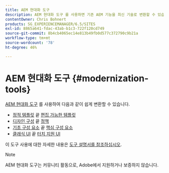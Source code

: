 ```yaml
---
title: AEM 현대화 도구
description: AEM 현대화 도구 를 사용하면 기존 AEM 기능을 최신 기술로 변환할 수 있습니다
contentOwner: Chris Bohnert
products: SG_EXPERIENCEMANAGER/6.5/SITES
exl-id: 8865a641-fdac-43ab-b1c3-722f120cd749
source-git-commit: 8b4cb4065ec14e813b49fb0d577c372790c9b21a
workflow-type: tm+mt
source-wordcount: '78'
ht-degree: 46%

---
```


# AEM 현대화 도구 {#modernization-tools}

[AEM 현대화 도구](https://opensource.adobe.com/aem-modernize-tools/) 를 사용하여 다음과 같이 쉽게 변환할 수 있습니다.

* [정적 템플릿](page-templates-static.md) 끝 [편집 가능한 템플릿](page-templates-editable.md)
* [디자인 구성](page-templates-static.md) 끝 [정책](page-templates-editable.md)
* [기초 구성 요소](/help/sites-authoring/default-components-foundation.md) 끝 [핵심 구성 요소](https://experienceleague.adobe.com/docs/experience-manager-core-components/using/introduction.html)
* [클래식 UI](website.md) 끝 [터치 지원 UI](touch-ui-concepts.md)

이 도구 사용에 대한 자세한 내용은 [도구 설명서를 참조하십시오](https://opensource.adobe.com/aem-modernize-tools/).

>[!NOTE]
>
>AEM 현대화 도구는 커뮤니티 활동으로, Adobe에서 지원하거나 보증하지 않습니다.
